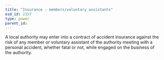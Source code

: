 ```yaml
---
title: "Insurance - members/voluntary assistants"
esd_id: 2157
type: power
parent_id:  
---
```


A local authority may enter into a contract of accident insurance against the risk of any member or voluntary assistant of the authority meeting with a personal accident, whether fatal or not, while engaged on the business of the authority.

